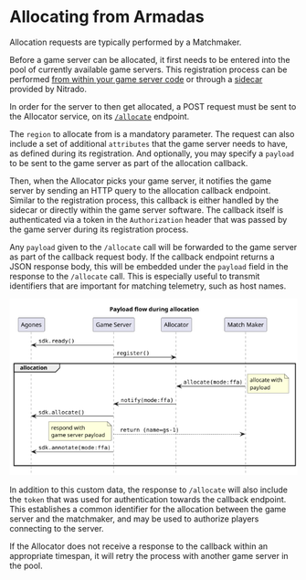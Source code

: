 # Allocating from Armadas

Allocation requests are typically performed by a Matchmaker.

Before a game server can be allocated, it first needs to be entered into the pool of currently available game servers.
This registration process can be performed [from within your game server code](manually-registering-game-servers.md)
or through a [sidecar](automatically-registering-game-servers.md) provided by Nitrado.

In order for the server to then get allocated, a POST request must be sent to the Allocator service, on its
[`/allocate`](/api/multiplayer-servers/allocation-allocator.html#tag/Allocator) endpoint.

The `region` to allocate from is a mandatory parameter. The request can also include a set of additional `attributes`
that the game server needs to have, as defined during its registration. And optionally, you may specify a `payload`
to be sent to the game server as part of the allocation callback.

Then, when the Allocator picks your game server, it notifies the game server by sending an HTTP query to the allocation callback
endpoint. Similar to the registration process, this callback is either handled by the sidecar or directly within the
game server software. The callback itself is authenticated via a token in the `Authorization` header that was passed by
the game server during its registration process.

Any `payload` given to the `/allocate` call will be forwarded to the game server as part of the callback request body.
If the callback endpoint returns a JSON response body, this will be embedded under the `payload` field in the response
to the `/allocate` call. This is especially useful to transmit identifiers that are important for matching telemetry,
such as host names.

![request-payload.png "Payload flow during allocation"](images/allocating-from-armadas/request-payload.png)

In addition to this custom data, the response to `/allocate` will also include the `token` that was used for
authentication towards the callback endpoint. This establishes a common identifier for the allocation between the
game server and the matchmaker, and may be used to authorize players connecting to the server.

If the Allocator does not receive a response to the callback within an appropriate timespan, it will retry the
process with another game server in the pool.
